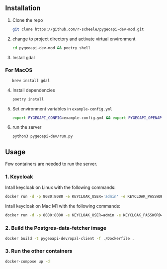 
## Installation

1. Clone the repo
   ```sh
   git clone https://github.com/r-scheele/pygeoapi-dev-mod.git
   ```
2. change to project directory and activate virtual environment
   ```sh
   cd pygeoapi-dev-mod && poetry shell
   ```

3. Install gdal
### For MacOS
```sh
   brew install gdal
   ```


4. Install dependencies
   ```sh
   poetry install
   ```

5. Set environment variables in `example-config.yml`
   ```sh
   export PYGEOAPI_CONFIG=example-config.yml && export PYGEOAPI_OPENAPI=example-openapi.yml
   ```

6. run the server
   ```sh
   python3 pygeoapi-dev/run.py
   ```


## Usage

Few containers are needed to run the server.

### 1. Keycloak 
Intall keycloak on Linux with the following commands:

```sh
docker run -d -p 8080:8080 -e KEYCLOAK_USER='admin' -e KEYCLOAK_PASSWORD='admin' jboss/keycloak:latest

```

Intall keycloak on Mac M1 with the following commands:

   
   ```sh
docker run -d -p 8080:8080 -e KEYCLOAK_USER=admin -e KEYCLOAK_PASSWORD=admin wizzn/keycloak:14

   ```


### 2. Build the Postgres-data-fetcher image
   
   ```sh
docker build -t pygeoapi-dev/opal-client -f ./Dockerfile .   
```

### 3. Run the other containers
   
   ```sh
   docker-compose up -d
   ```
